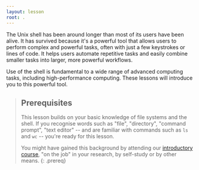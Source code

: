 ```yaml
---
layout: lesson
root: .
---
```


The Unix shell has been around longer than most of its users
have been alive. It has survived because it's a powerful tool that
allows users to perform complex and powerful tasks, often with just
 a few keystrokes or lines of code. It helps users automate repetitive
 tasks and easily combine smaller tasks into larger, more powerful workflows.

Use of the shell is fundamental to a wide range of advanced computing
tasks, including high-performance computing. These lessons will introduce
you to this powerful tool.

> ## Prerequisites
>
> This lesson builds on your basic knowledge of file systems and the
> shell. If you recognise words such as "file",
> "directory", "command prompt", "text editor" -- and are familiar with commands such
> as `ls` and `wc` -- you're ready for this lesson.
>
> You might have gained this background by attending our
> [introductory course](https://edcarp.github.io/shell-novice-esces/), "on the job"
> in your research, by self-study or by other means.
{: .prereq}
